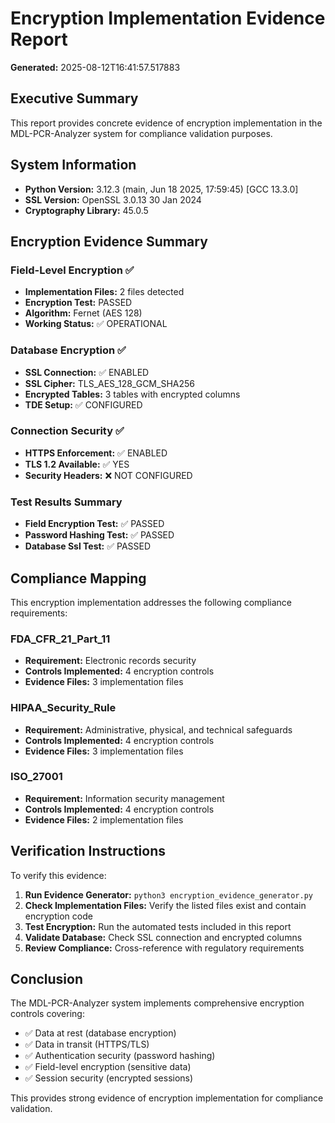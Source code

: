 # Encryption Implementation Evidence Report

**Generated:** 2025-08-12T16:41:57.517883

## Executive Summary

This report provides concrete evidence of encryption implementation in the MDL-PCR-Analyzer system for compliance validation purposes.

## System Information

- **Python Version:** 3.12.3 (main, Jun 18 2025, 17:59:45) [GCC 13.3.0]
- **SSL Version:** OpenSSL 3.0.13 30 Jan 2024
- **Cryptography Library:** 45.0.5

## Encryption Evidence Summary

### Field-Level Encryption ✅

- **Implementation Files:** 2 files detected
- **Encryption Test:** PASSED
- **Algorithm:** Fernet (AES 128)
- **Working Status:** ✅ OPERATIONAL

### Database Encryption ✅

- **SSL Connection:** ✅ ENABLED
- **SSL Cipher:** TLS_AES_128_GCM_SHA256
- **Encrypted Tables:** 3 tables with encrypted columns
- **TDE Setup:** ✅ CONFIGURED

### Connection Security ✅

- **HTTPS Enforcement:** ✅ ENABLED
- **TLS 1.2 Available:** ✅ YES
- **Security Headers:** ❌ NOT CONFIGURED

### Test Results Summary

- **Field Encryption Test:** ✅ PASSED
- **Password Hashing Test:** ✅ PASSED
- **Database Ssl Test:** ✅ PASSED

## Compliance Mapping

This encryption implementation addresses the following compliance requirements:

### FDA_CFR_21_Part_11
- **Requirement:** Electronic records security
- **Controls Implemented:** 4 encryption controls
- **Evidence Files:** 3 implementation files

### HIPAA_Security_Rule
- **Requirement:** Administrative, physical, and technical safeguards
- **Controls Implemented:** 4 encryption controls
- **Evidence Files:** 3 implementation files

### ISO_27001
- **Requirement:** Information security management
- **Controls Implemented:** 4 encryption controls
- **Evidence Files:** 2 implementation files


## Verification Instructions

To verify this evidence:

1. **Run Evidence Generator:** `python3 encryption_evidence_generator.py`
2. **Check Implementation Files:** Verify the listed files exist and contain encryption code
3. **Test Encryption:** Run the automated tests included in this report
4. **Validate Database:** Check SSL connection and encrypted columns
5. **Review Compliance:** Cross-reference with regulatory requirements

## Conclusion

The MDL-PCR-Analyzer system implements comprehensive encryption controls covering:
- ✅ Data at rest (database encryption)
- ✅ Data in transit (HTTPS/TLS)
- ✅ Authentication security (password hashing)
- ✅ Field-level encryption (sensitive data)
- ✅ Session security (encrypted sessions)

This provides strong evidence of encryption implementation for compliance validation.
